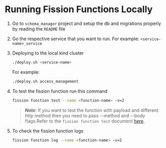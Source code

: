 # Running Fission Functions Locally

1. Go to `schema_manager` project and setup the db and migrations properly by reading the `README` file

2. Go the respective service that you want to run. For example: `<service-name>_service`


3. Deploying to the local kind cluster

    ``` bash
    ./deploy.sh <service-name>
    ```

    For example:

    ```bash
    ./deploy.sh access_management
    ```

4. To test the fission function run this command

    ```bash
    fission function test --name <function-name> -v=2
    ```

    > ***Note***: If you want to test the function with payload and different http method then you need to pass --method and --body flags.Refer to the `fission function test` document [here](https://fission.io/docs/reference/fission-cli/fission_function_test/).

5. To check the fission function logs

    ```bash
    fission function log --name <function-name> -v=2
    ```
